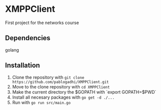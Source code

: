 # XMPPClient
First project for the networks course

## Dependencies
golang

## Installation
1. Clone the repository with `git clone https://github.com/pablogadhi/XMPPClient.git`
2. Move to the clone repository with `cd XMPPClient`
3. Make the current directory the $GOPATH with `export GOPATH=$PWD`
4. Install all necesary packages with `go get -d ./...`
5. Run with `go run src/main.go`

